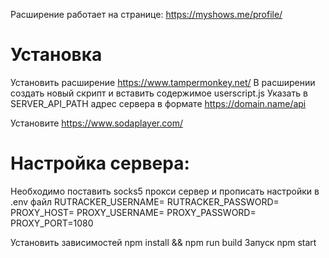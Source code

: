 Расширение работает на странице: https://myshows.me/profile/

# Установка

Установить расширение https://www.tampermonkey.net/
В расширении создать новый скрипт и вставить содержимое userscript.js
Указать в SERVER_API_PATH адрес сервера в формате https://domain.name/api

Установите https://www.sodaplayer.com/

# Настройка сервера:

Необходимо поставить socks5 прокси сервер и прописать настройки в .env файл
RUTRACKER_USERNAME=
RUTRACKER_PASSWORD=
PROXY_HOST=
PROXY_USERNAME=
PROXY_PASSWORD=
PROXY_PORT=1080

Установить зависимостей npm install && npm run build
Запуск npm start
